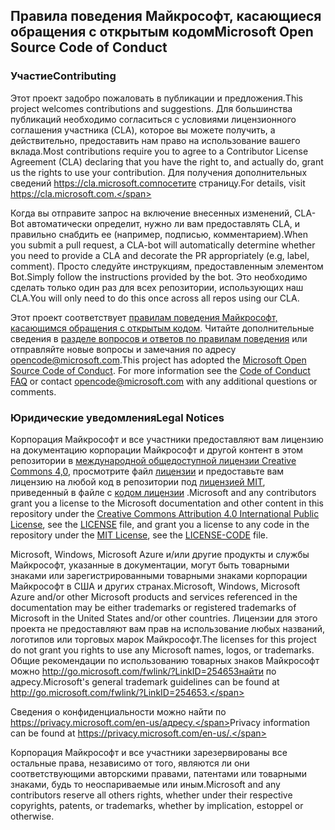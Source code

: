 ## <a name="microsoft-open-source-code-of-conduct"></a><span data-ttu-id="c1cf3-101">Правила поведения Майкрософт, касающиеся обращения с открытым кодом</span><span class="sxs-lookup"><span data-stu-id="c1cf3-101">Microsoft Open Source Code of Conduct</span></span>

### <a name="contributing"></a><span data-ttu-id="c1cf3-102">Участие</span><span class="sxs-lookup"><span data-stu-id="c1cf3-102">Contributing</span></span>

<span data-ttu-id="c1cf3-103">Этот проект задобро пожаловать в публикации и предложения.</span><span class="sxs-lookup"><span data-stu-id="c1cf3-103">This project welcomes contributions and suggestions.</span></span>  <span data-ttu-id="c1cf3-104">Для большинства публикаций необходимо согласиться с условиями лицензионного соглашения участника (CLA), которое вы можете получить, а действительно, предоставить нам право на использование вашего вклада.</span><span class="sxs-lookup"><span data-stu-id="c1cf3-104">Most contributions require you to agree to a Contributor License Agreement (CLA) declaring that you have the right to, and actually do, grant us the rights to use your contribution.</span></span> <span data-ttu-id="c1cf3-105">Для получения дополнительных сведений https://cla.microsoft.comпосетите страницу.</span><span class="sxs-lookup"><span data-stu-id="c1cf3-105">For details, visit https://cla.microsoft.com.</span></span>

<span data-ttu-id="c1cf3-106">Когда вы отправите запрос на включение внесенных изменений, CLA-Bot автоматически определит, нужно ли вам предоставлять CLA, и правильно снабдить ее (например, подписью, комментарием).</span><span class="sxs-lookup"><span data-stu-id="c1cf3-106">When you submit a pull request, a CLA-bot will automatically determine whether you need to provide a CLA and decorate the PR appropriately (e.g, label, comment).</span></span> <span data-ttu-id="c1cf3-107">Просто следуйте инструкциям, предоставленным элементом Bot.</span><span class="sxs-lookup"><span data-stu-id="c1cf3-107">Simply follow the instructions provided by the bot.</span></span> <span data-ttu-id="c1cf3-108">Это необходимо сделать только один раз для всех репозитории, использующих наш CLA.</span><span class="sxs-lookup"><span data-stu-id="c1cf3-108">You will only need to do this once across all repos using our CLA.</span></span>

<span data-ttu-id="c1cf3-p103">Этот проект соответствует [правилам поведения Майкрософт, касающимся обращения с открытым кодом](https://opensource.microsoft.com/codeofconduct/). Читайте дополнительные сведения в [разделе вопросов и ответов по правилам поведения](https://opensource.microsoft.com/codeofconduct/faq/) или отправляйте новые вопросы и замечания по адресу [opencode@microsoft.com](mailto:opencode@microsoft.com).</span><span class="sxs-lookup"><span data-stu-id="c1cf3-p103">This project has adopted the [Microsoft Open Source Code of Conduct](https://opensource.microsoft.com/codeofconduct/). For more information see the [Code of Conduct FAQ](https://opensource.microsoft.com/codeofconduct/faq/) or contact [opencode@microsoft.com](mailto:opencode@microsoft.com) with any additional questions or comments.</span></span>

### <a name="legal-notices"></a><span data-ttu-id="c1cf3-111">Юридические уведомления</span><span class="sxs-lookup"><span data-stu-id="c1cf3-111">Legal Notices</span></span>

<span data-ttu-id="c1cf3-112">Корпорация Майкрософт и все участники предоставляют вам лицензию на документацию корпорации Майкрософт и другой контент в этом репозитории в [международной общедоступной лицензии Creative Commons 4,0](https://creativecommons.org/licenses/by/4.0/legalcode), просмотрите файл [лицензии](LICENSE) и предоставьте вам лицензию на любой код в репозитории под [лицензией MIT](https://opensource.org/licenses/MIT), приведенный в файле с [кодом лицензии](LICENSE-CODE) .</span><span class="sxs-lookup"><span data-stu-id="c1cf3-112">Microsoft and any contributors grant you a license to the Microsoft documentation and other content in this repository under the [Creative Commons Attribution 4.0 International Public License](https://creativecommons.org/licenses/by/4.0/legalcode), see the [LICENSE](LICENSE) file, and grant you a license to any code in the repository under the [MIT License](https://opensource.org/licenses/MIT), see the [LICENSE-CODE](LICENSE-CODE) file.</span></span>

<span data-ttu-id="c1cf3-113">Microsoft, Windows, Microsoft Azure и/или другие продукты и службы Майкрософт, указанные в документации, могут быть товарными знаками или зарегистрированными товарными знаками корпорации Майкрософт в США и других странах.</span><span class="sxs-lookup"><span data-stu-id="c1cf3-113">Microsoft, Windows, Microsoft Azure and/or other Microsoft products and services referenced in the documentation may be either trademarks or registered trademarks of Microsoft in the United States and/or other countries.</span></span>
<span data-ttu-id="c1cf3-114">Лицензии для этого проекта не предоставляют вам прав на использование любых названий, логотипов или торговых марок Майкрософт.</span><span class="sxs-lookup"><span data-stu-id="c1cf3-114">The licenses for this project do not grant you rights to use any Microsoft names, logos, or trademarks.</span></span>
<span data-ttu-id="c1cf3-115">Общие рекомендации по использованию товарных знаков Майкрософт можно http://go.microsoft.com/fwlink/?LinkID=254653найти по адресу.</span><span class="sxs-lookup"><span data-stu-id="c1cf3-115">Microsoft's general trademark guidelines can be found at http://go.microsoft.com/fwlink/?LinkID=254653.</span></span>

<span data-ttu-id="c1cf3-116">Сведения о конфиденциальности можно найти по https://privacy.microsoft.com/en-us/адресу.</span><span class="sxs-lookup"><span data-stu-id="c1cf3-116">Privacy information can be found at https://privacy.microsoft.com/en-us/.</span></span>

<span data-ttu-id="c1cf3-117">Корпорация Майкрософт и все участники зарезервированы все остальные права, независимо от того, являются ли они соответствующими авторскими правами, патентами или товарными знаками, будь то неоспариваемые или иным.</span><span class="sxs-lookup"><span data-stu-id="c1cf3-117">Microsoft and any contributors reserve all others rights, whether under their respective copyrights, patents, or trademarks, whether by implication, estoppel or otherwise.</span></span>
